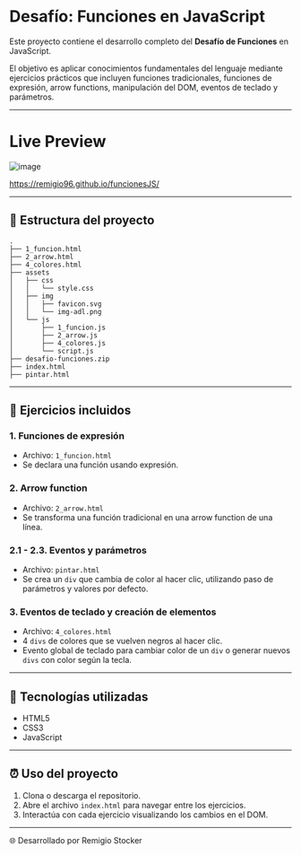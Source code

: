 # Desafío: Funciones en JavaScript

Este proyecto contiene el desarrollo completo del **Desafío de Funciones** en JavaScript.

El objetivo es aplicar conocimientos fundamentales del lenguaje mediante ejercicios prácticos que incluyen funciones tradicionales, funciones de expresión, arrow functions, manipulación del DOM, eventos de teclado y parámetros.

---

# Live Preview

![image](https://github.com/user-attachments/assets/03cb96b9-f0d9-41f1-8028-94e5e0f026a8)

https://remigio96.github.io/funcionesJS/

---

## 📁 Estructura del proyecto

```
.
├── 1_funcion.html
├── 2_arrow.html
├── 4_colores.html
├── assets
│   ├── css
│   │   └── style.css
│   ├── img
│   │   ├── favicon.svg
│   │   └── img-adl.png
│   └── js
│       ├── 1_funcion.js
│       ├── 2_arrow.js
│       ├── 4_colores.js
│       └── script.js
├── desafio-funciones.zip
├── index.html
├── pintar.html
```

---

## 📒 Ejercicios incluidos

### 1. Funciones de expresión

* Archivo: `1_funcion.html`
* Se declara una función usando expresión.

### 2. Arrow function

* Archivo: `2_arrow.html`
* Se transforma una función tradicional en una arrow function de una línea.

### 2.1 - 2.3. Eventos y parámetros

* Archivo: `pintar.html`
* Se crea un `div` que cambia de color al hacer clic, utilizando paso de parámetros y valores por defecto.

### 3. Eventos de teclado y creación de elementos

* Archivo: `4_colores.html`
* 4 `divs` de colores que se vuelven negros al hacer clic.
* Evento global de teclado para cambiar color de un `div` o generar nuevos `divs` con color según la tecla.

---

## 📆 Tecnologías utilizadas

* HTML5
* CSS3
* JavaScript

---

## ⏰ Uso del proyecto

1. Clona o descarga el repositorio.
2. Abre el archivo `index.html` para navegar entre los ejercicios.
3. Interactúa con cada ejercicio visualizando los cambios en el DOM.

---

🌐 Desarrollado por Remigio Stocker
